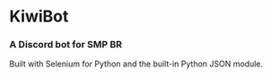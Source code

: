 # KiwiBot
### A Discord bot for SMP BR

Built with Selenium for Python and the built-in Python JSON module.
